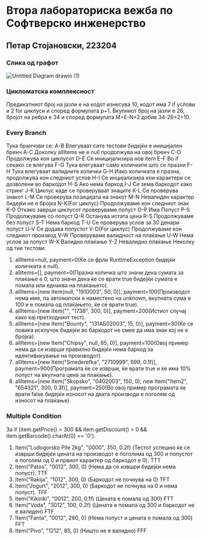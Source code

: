 # Втора лабораториска вежба по Софтверско инженерство

## Петар Стојановски, 223204

### Слика од графот

![Untitled Diagram drawio (1)](https://github.com/TheG-Man/SI_2024_lab2_223204/assets/152506693/85159526-f509-457e-b762-859213f483b9)

### Цикломатска комплексност
Предикатниот број на јазли е на кодот изнесува 10, кодот има 7 if услови и 2 for циклуси и според формулата p+1. 
Вкупниот број на јазли е 26,
бројот на ребра е 34 и според формулата M=E-N+2 добив 34-26+2=10.

### Every Branch
Тука бранчови се:
A-B Влегуваат сите тестови бидејќи е иницијален бренч
A-C Доколку allItems не е null продолжува на овој бренч
C-D Продолжува кон циклусот
D-E Се иницијализира нов item
E-F Во if секако се влегува
F-G Тука влегуваат само количките што се празни
F-H Тука влегуваат валидните колички
G-H Иако количката е празна, продолжува кон следниот услов
H-I Се инцијализира кои карактери се дозволени во баркодот
H-S Ако нема баркод
I-J Се зема баркодот како стринг
J-K Циклус каде се проверуваат знаците
K-L Се проверува знакот
L-M Се проверува позицијата на знакот
M-N Невалиден карактер бидејќи не е бројка
N-K(For циклус) Продолжуваме кон следниот знак
K-O Откако заврши циклусот проверуваме попуст
O-P Има Попуст
P-S Продолжуваме со попуст
Q-R Останува истата цена
R-S Продолжуваме без попуст
S-T Нема баркод
T-U Се проверува услов за 30 денари попуст
U-V Се додава попустот
V-D(For циклус) Продолжуваме кон следниот производ
V-W Проверуваме валидност на плаќање
U-W Нема услов за попуст
W-X Валидно плаќање
Y-Z Невалидно плаќање
Неколку од тие тестови: 
1. allItems=null, payment=0(Ќе се фрли RuntimeException бидејќи количката е null).
2. allitems=[], payment=0(Празна количка што значи дека сумата за плаќање е 0, што значи дека ќе се врати true бидејќи сумата е помала или еднаква на плаќањето).
3. allItems=[new Item(null, "1910003", 50, 0)], payment=100(Производот нема име, па автоматски е наместено на unknown, вкупната сума е 100 и е помала од плаќањето, ќе се врати true).
4. allItems=[new Item("", "1738", 300, 0)], payment=200(Истиот случај како кај претходниот тест).
5. allItems=[new Item("Bounty", "131АБ02003", 15, 0)], payment=30(Ќе се повика исклучок бидејќи во баркодот не смее да има знак кој не е бројка).
6. allItems=[new Item("Chipsy", null, 65, 0)], payment=100(Овој пример нема да се изврши правилно бидејќи нема баркод за идентификување на производот).
7. allItems=[new Item("Smederefka", "2710999", 699, 0.1f)], payment=900(Програмата ќе се изврши, ќе врати true и ќе има 10% попуст на вкупната цена за плаќање).
8. allItems=[new Item("Skopsko", "0402003", 150, 0), new Item("Item2", "654321", 300, 0.3f)], payment=250(Во овој пример програмата ќе врати false бидејќи износот на двата производи е поголем од износот на плаќање).

### Multiple Condition

За if (item.getPrice() > 300 && item.getDiscount() > 0 && item.getBarcode().charAt(0) == '0').

1. Item("Ludogorsko Pile 2kg", "0000", 350, 0.2f) (Тестот успешно ќе се изврши бидејќи цената на производот е поголема од 300 и попустот е поголем од 0 и првиот карактер од баркодот е 0). TTT
2. Item("Patos", "0012", 300, 0) (Нема да се извшри бидејќи нема попуст). TTF
3. Item("Rakija", "1012", 300, 0) (Баркодот не почнува на 0) TFT
4. Item("Jogurt", "2012", 300, 0) (Баркодот не почнува на 0 и нема попуст). TFF
5. Item("Kikiriki", "0012", 200, 0.1f) (Цената е помала од 300) FTT
6. Item("Voda", "3012", 100, 0.2f) (Цената е помала од 300 и баркодот не е валиден) FTF
7. Item("Fanta", "0012", 280, 0) (Нема попуст и цената е помала од 300)  FFT
8. Item("Pivo", "1212", 85, 0) (Ништо не е валидно) FFF

